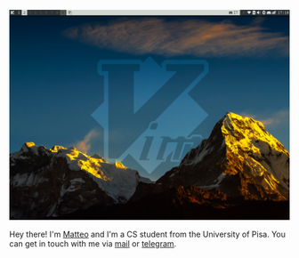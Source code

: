 ![Vim-desktop](scrot.png)

Hey there! I'm [Matteo](https://matteogiorgi.github.io) and I'm a CS student from the University of Pisa. You can get in touch
with me via [mail](mailto:matteo.giorgi@protonmail.com) or [telegram](https://t.me/drogaina).
